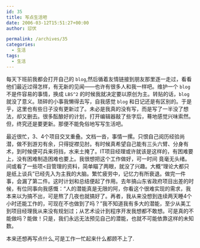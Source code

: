 ```yaml
---
id: 35
title: 写点生活吧
date: 2006-03-12T15:51:27+00:00
author: 愆伏

permalink: /archives/35
categories:
  - 生活
tags:
  - 生活
---
```

每天下班前我都会打开自己的 `blog`,然后循着友情链接到朋友那里逐一走过，看看他们最近过得怎样，有无新的见闻——也许有很多人和我一样吧。维护一个 `blog` 不是件容易的事情，换成 `LBS^2` 的时候我就决定要以原创为主。转贴的话，`blog` 就没了意义。琐碎的小事我懒得去写，自我感觉 `blog` 和日记还是有区别的。于是乎，这里也有些日子没有更新过了。未必是我真的没有写，而是写了一半没了想法，却又删去。很多酝酿好的计划，打开编辑器敲了些字后，蓦地感觉兴味索然。但，终究还是要更新。那便不能免俗地写写生活吧。
  
最近很忙，3、4个项目交叉重叠。文档一沓，事情一摞。只恨自己阅历经验尚潜，做不到游刃有余，只得捉襟见肘。有时候真希望自己能有三头六臂、分身有术，到时候便可兵来将挡，水来土掩了。IT项目经理或许就该是这样的，有困难要上，没有困难制造困难也要上。我很想把这个工作做好，可一时间 竟毫无头绪。间或看了一些项<目管理的资料，简单瞄了两眼，就没了兴趣。大概“理论大都只是纸上谈兵”已经先入为主我的大脑。繁忙疲劳中，记忆力有所衰退。做完一件事，会漏了第二件。这时计划和总结便起了作用。去年搞山东省政府项目出差的时候，有位同事向我感慨：“人的潜能真是无限的阿，你看这个很难实现的需求，我本来以为搞不出，可是熬了几夜也就搞好了。再者，我从来没想到连续两天睡4个小时还能工作的，可现在不也做到了吗？”我不知道我有多大的潜能，至少从美工到项目经理我从来没有规划过；从艺术设计到程序开发我想都不敢想。可是真的不能做吗？能做！只是，我们永远无法预见自己的潜能，也就不可能依靠这样的未知数。

本来还想再写点什么,可是工作一忙起来什么都顾不上了.